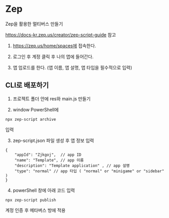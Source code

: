 # Zep
Zep을 활용한 멀티버스 만들기

https://docs-kr.zep.us/creator/zep-script-guide 참고

1. https://zep.us/home/spaces에 접속한다.

2. 로그인 후 계정 클릭 후 나의 앱에 들어간다.

3. 앱 업로드를 한다. (앱 이름, 앱 설명, 앱 타입을 필수적으로 입력)

## CLI로 배포하기

1. 프로젝트 폴더 안에 res와 main.js 만들기

2. window PowerShell에
```
npx zep-script archive
```
입력

3. zep-script.json 파일 생성 후 앱 정보 입력

```
{
    "appId": "Zjkgoj",  // app ID
    "name": "Template", // app 이름
    "description": "Template application" , // app 설명
    "type": "normal" // app 타입 ( "normal" or "minigame" or "sidebar" )
}
```

4. powerShell 창에 아래 코드 입력
```
npx zep-script publish
```
계정 인증 후 메타버스 방에 적용
